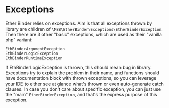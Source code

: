 # Exceptions

Ether Binder relies on exceptions. Aim is that all exceptions thrown by library are children of
`\M8B\EtherBinder\Exceptions\EtherBinderException`. Then there are 3 other "basic" exceptions, which are used as their
"vanilla php" variant:
```
EthBinderArgumentException
EthBinderLogicException
EthBinderRuntimeException
```

If EthBinderLogicException is thrown, this should mean bug in library. Exceptions try to explain the problem in their
name, and functions should have documentation block with thrown exceptions, so you can leverage your IDE to either see
at glance what's thrown or even auto-generate catch clauses. In case you don't care about specific exception, you can
just use the "main" `EtherBinderException`, and that's the express purpose of this exception.
